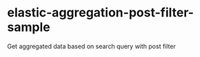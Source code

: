 # elastic-aggregation-post-filter-sample
Get aggregated data based on search query with post filter
